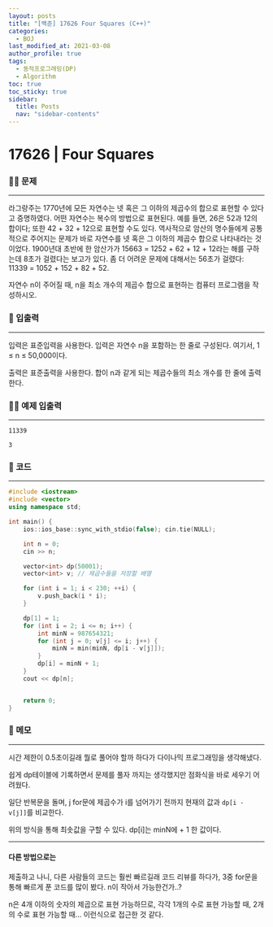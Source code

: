 ```yaml
---
layout: posts
title: "[백준] 17626 Four Squares (C++)"
categories:
  - BOJ
last_modified_at: 2021-03-08
author_profile: true
tags:
  - 동적프로그래밍(DP)
  - Algorithm
toc: true
toc_sticky: true
sidebar:
  title: Posts
  nav: "sidebar-contents"
---
```


# 17626 | Four Squares


### 🙋‍♀️ 문제

-----

라그랑주는 1770년에 모든 자연수는 넷 혹은 그 이하의 제곱수의 합으로 표현할 수 있다고 증명하였다. 어떤 자연수는 복수의 방법으로 표현된다. 예를 들면, 26은 52과 12의 합이다; 또한 42 + 32 + 12으로 표현할 수도 있다. 역사적으로 암산의 명수들에게 공통적으로 주어지는 문제가 바로 자연수를 넷 혹은 그 이하의 제곱수 합으로 나타내라는 것이었다. 1900년대 초반에 한 암산가가 15663 = 1252 + 62 + 12 + 12라는 해를 구하는데 8초가 걸렸다는 보고가 있다. 좀 더 어려운 문제에 대해서는 56초가 걸렸다: 11339 = 1052 + 152 + 82 + 52.

자연수 n이 주어질 때, n을 최소 개수의 제곱수 합으로 표현하는 컴퓨터 프로그램을 작성하시오.

### 🙌 입출력

-----

입력은 표준입력을 사용한다. 입력은 자연수 n을 포함하는 한 줄로 구성된다. 여기서, 1 ≤ n ≤ 50,000이다.

출력은 표준출력을 사용한다. 합이 n과 같게 되는 제곱수들의 최소 개수를 한 줄에 출력한다.

### 🙋‍♂️ 예제 입출력

-----

```
11339
```

```
3
```


### 🚀 코드

-----

```c++
#include <iostream>
#include <vector>
using namespace std;

int main() {
	ios::ios_base::sync_with_stdio(false); cin.tie(NULL);

	int n = 0;
	cin >> n;

	vector<int> dp(50001);
	vector<int> v; // 제곱수들을 저장할 배열

	for (int i = 1; i < 230; ++i) {
		v.push_back(i * i);
	}

	dp[1] = 1;
	for (int i = 2; i <= n; i++) {
		int minN = 987654321;
		for (int j = 0; v[j] <= i; j++) {
			minN = min(minN, dp[i - v[j]]);
		}
		dp[i] = minN + 1;
	}
	cout << dp[n];


	return 0;
}
```

### 🌠 메모

-----

시간 제한이 0.5초이길래 뭘로 풀어야 할까 하다가 다이나믹 프로그래밍을 생각해냈다.

쉽게 dp테이블에 기록하면서 문제를 풀자 까지는 생각했지만 점화식을 바로 세우기 어려웠다.

일단 반복문을 돌며, j for문에 제곱수가 i를 넘어가기 전까지 현재의 값과 ```dp[i - v[j]]```를 비교한다.

위의 방식을 통해 최솟값을 구할 수 있다. dp[i]는 minN에 + 1 한 값이다.

----

#### 다른 방법으로는

제출하고 나니, 다른 사람들의 코드는 훨씬 빠르길래 코드 리뷰를 하다가, 3중 for문을 통해 빠르게 푼 코드를 많이 봤다. n이 작아서 가능한건가..?

n은 4개 이하의 숫자의 제곱으로 표현 가능하므로, 각각 1개의 수로 표현 가능할 때, 2개의 수로 표현 가능할 때... 이런식으로 접근한 것 같다.
